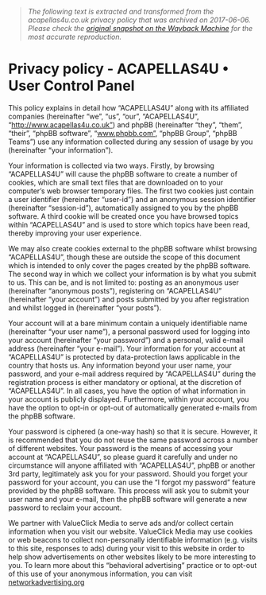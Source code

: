 > *The following text is extracted and transformed from the acapellas4u.co.uk privacy policy that was archived on 2017-06-06. Please check the [original snapshot on the Wayback Machine](https://web.archive.org/web/20170606062507id_/http%3A//www.acapellas4u.co.uk/ucp.php%3Fmode%3Dprivacy) for the most accurate reproduction.*

# Privacy policy - ACAPELLAS4U • User Control Panel

This policy explains in detail how “ACAPELLAS4U” along with its affiliated companies (hereinafter “we”, “us”, “our”, “ACAPELLAS4U”, “http://www.acapellas4u.co.uk”) and phpBB (hereinafter “they”, “them”, “their”, “phpBB software”, “www.phpbb.com”, “phpBB Group”, “phpBB Teams”) use any information collected during any session of usage by you (hereinafter “your information”).

Your information is collected via two ways. Firstly, by browsing “ACAPELLAS4U” will cause the phpBB software to create a number of cookies, which are small text files that are downloaded on to your computer’s web browser temporary files. The first two cookies just contain a user identifier (hereinafter “user-id”) and an anonymous session identifier (hereinafter “session-id”), automatically assigned to you by the phpBB software. A third cookie will be created once you have browsed topics within “ACAPELLAS4U” and is used to store which topics have been read, thereby improving your user experience.

We may also create cookies external to the phpBB software whilst browsing “ACAPELLAS4U”, though these are outside the scope of this document which is intended to only cover the pages created by the phpBB software. The second way in which we collect your information is by what you submit to us. This can be, and is not limited to: posting as an anonymous user (hereinafter “anonymous posts”), registering on “ACAPELLAS4U” (hereinafter “your account”) and posts submitted by you after registration and whilst logged in (hereinafter “your posts”).

Your account will at a bare minimum contain a uniquely identifiable name (hereinafter “your user name”), a personal password used for logging into your account (hereinafter “your password”) and a personal, valid e-mail address (hereinafter “your e-mail”). Your information for your account at “ACAPELLAS4U” is protected by data-protection laws applicable in the country that hosts us. Any information beyond your user name, your password, and your e-mail address required by “ACAPELLAS4U” during the registration process is either mandatory or optional, at the discretion of “ACAPELLAS4U”. In all cases, you have the option of what information in your account is publicly displayed. Furthermore, within your account, you have the option to opt-in or opt-out of automatically generated e-mails from the phpBB software.

Your password is ciphered (a one-way hash) so that it is secure. However, it is recommended that you do not reuse the same password across a number of different websites. Your password is the means of accessing your account at “ACAPELLAS4U”, so please guard it carefully and under no circumstance will anyone affiliated with “ACAPELLAS4U”, phpBB or another 3rd party, legitimately ask you for your password. Should you forget your password for your account, you can use the “I forgot my password” feature provided by the phpBB software. This process will ask you to submit your user name and your e-mail, then the phpBB software will generate a new password to reclaim your account.

We partner with ValueClick Media to serve ads and/or collect certain information when you visit our website. ValueClick Media may use cookies or web beacons to collect non-personally identifiable information (e.g. visits to this site, responses to ads) during your visit to this website in order to help show advertisements on other websites likely to be more interesting to you. To learn more about this “behavioral advertising” practice or to opt-out of this use of your anonymous information, you can visit [networkadvertising.org](http://www.networkadvertising.org/managing/opt_out.asp)
